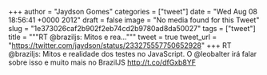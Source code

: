 
+++
author = "Jaydson Gomes"
categories = ["tweet"]
date = "Wed Aug 08 18:56:41 +0000 2012"
draft = false
image = "No media found for this Tweet"
slug = "1e373026caf2b902f2eb74cd2b9780ad8da50027"
tags = ["tweet"]
title = """RT @braziljs: Mitos e rea..."""
tweet = true
tweet_url = "https://twitter.com/jaydson/status/233275557750652928"
+++
RT @braziljs: Mitos e realidade dos testes no JavaScript. O @leobalter irá falar sobre isso e muito mais no BrazilJS http://t.co/dfGxb8YF
